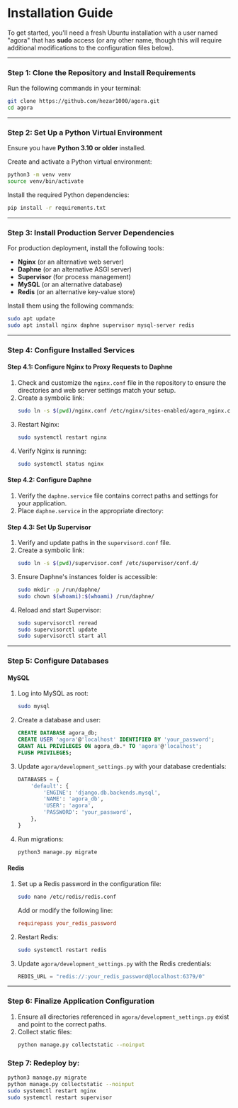# Installation Guide  

To get started, you'll need a fresh Ubuntu installation with a user named "agora" that has **sudo** access (or any other name, though this will require additional modifications to the configuration files below).

---

### Step 1: Clone the Repository and Install Requirements  
Run the following commands in your terminal:  
```bash
git clone https://github.com/hezar1000/agora.git
cd agora
```  

---

### Step 2: Set Up a Python Virtual Environment  
Ensure you have **Python 3.10 or older** installed.  

Create and activate a Python virtual environment:  
```bash
python3 -m venv venv  
source venv/bin/activate  
```  

Install the required Python dependencies:  
```bash
pip install -r requirements.txt  
```  

---

### Step 3: Install Production Server Dependencies  
For production deployment, install the following tools:  

- **Nginx** (or an alternative web server)  
- **Daphne** (or an alternative ASGI server)  
- **Supervisor** (for process management)  
- **MySQL** (or an alternative database)  
- **Redis** (or an alternative key-value store)  

Install them using the following commands:  
```bash
sudo apt update  
sudo apt install nginx daphne supervisor mysql-server redis  
```  

---

### Step 4: Configure Installed Services  

#### Step 4.1: Configure **Nginx** to Proxy Requests to Daphne  
1. Check and customize the `nginx.conf` file in the repository to ensure the directories and web server settings match your setup.  
2. Create a symbolic link:  
   ```bash
   sudo ln -s $(pwd)/nginx.conf /etc/nginx/sites-enabled/agora_nginx.conf
   ```  
3. Restart Nginx:  
   ```bash
   sudo systemctl restart nginx
   ```  
4. Verify Nginx is running:  
   ```bash
   sudo systemctl status nginx
   ```  

#### Step 4.2: Configure **Daphne**  
1. Verify the `daphne.service` file contains correct paths and settings for your application.  
2. Place `daphne.service` in the appropriate directory:  

#### Step 4.3: Set Up **Supervisor**  
1. Verify and update paths in the `supervisord.conf` file.  
2. Create a symbolic link:  
   ```bash
   sudo ln -s $(pwd)/supervisor.conf /etc/supervisor/conf.d/
   ```  
3. Ensure Daphne's instances folder is accessible:  
   ```bash
   sudo mkdir -p /run/daphne/
   sudo chown $(whoami):$(whoami) /run/daphne/
   ```  
4. Reload and start Supervisor:  
   ```bash
   sudo supervisorctl reread  
   sudo supervisorctl update  
   sudo supervisorctl start all
   ```  

---

### Step 5: Configure Databases  

#### MySQL  
1. Log into MySQL as root:  
   ```bash
   sudo mysql
   ```  
2. Create a database and user:  
   ```sql
   CREATE DATABASE agora_db;  
   CREATE USER 'agora'@'localhost' IDENTIFIED BY 'your_password';  
   GRANT ALL PRIVILEGES ON agora_db.* TO 'agora'@'localhost';  
   FLUSH PRIVILEGES;  
   ```  
3. Update `agora/development_settings.py` with your database credentials:  
   ```python
   DATABASES = {  
       'default': {  
           'ENGINE': 'django.db.backends.mysql',  
           'NAME': 'agora_db',  
           'USER': 'agora',  
           'PASSWORD': 'your_password',  
       },  
   }
   ```  
4. Run migrations:  
   ```bash
   python3 manage.py migrate
   ```  

#### Redis  
1. Set up a Redis password in the configuration file:  
   ```bash
   sudo nano /etc/redis/redis.conf
   ```  
   Add or modify the following line:  
   ```conf
   requirepass your_redis_password
   ```  
2. Restart Redis:  
   ```bash
   sudo systemctl restart redis
   ```  
3. Update `agora/development_settings.py` with the Redis credentials:  
   ```python
   REDIS_URL = "redis://:your_redis_password@localhost:6379/0"
   ```  

---

### Step 6: Finalize Application Configuration  
1. Ensure all directories referenced in `agora/development_settings.py` exist and point to the correct paths.  
2. Collect static files:  
   ```bash
   python manage.py collectstatic --noinput
   ```  

### Step 7: Redeploy by:
   ```bash
   python3 manage.py migrate
   python manage.py collectstatic --noinput
   sudo systemctl restart nginx
   sudo systemctl restart supervisor
   ```  

